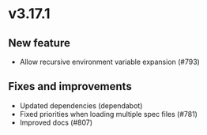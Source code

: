 # v3.17.1

## New feature

- Allow recursive environment variable expansion (#793)

## Fixes and improvements

- Updated dependencies (dependabot)
- Fixed priorities when loading multiple spec files (#781)
- Improved docs (#807)
